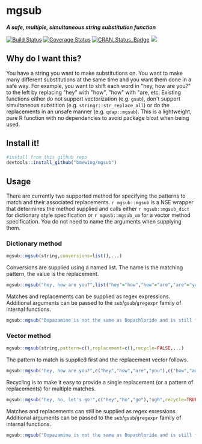 # mgsub 

***A safe, multiple, simultaneous string substitution function***

[![Build Status](https://travis-ci.org/bmewing/mgsub.svg?branch=master)](https://travis-ci.org/bmewing/mgsub) [![Coverage Status](https://img.shields.io/codecov/c/github/bmewing/mgsub/master.svg)](https://codecov.io/github/bmewing/mgsub?branch=master) [![CRAN\_Status\_Badge](http://www.r-pkg.org/badges/version/mgsub)](https://CRAN.R-project.org/package=mgsub) ![](http://cranlogs.r-pkg.org/badges/mgsub)

## Why do I want this?
You have a string you want to make substitutions on. You want to make many different substitutions at the same time and you want them done in a safe way.
For example, you want to shift each word in "hey, how are you?" to the left by replacing "hey" with "how", "how" with "are, etc.  Existing functions either do not support vectorization (e.g. `gsub`), don't support simultaneous substition (e.g. `stringr::str_replace_all`) or do the replacements in an unsafe manner (e.g. `qdap::mgsub`).
This is a lightweight, pure R function with no dependencies to avoid package bloat when being used.

## Install it!

```r   
#install from this github repo
devtools::install_github("bmewing/mgsub")
```

## Usage

There are currently two supported method for specifying the patterns to match and their associated replacements. `r mgsub::mgsub` is a NSE wrapper that determines the method supplied and calls either `r mgsub::mgsub_dict` for dictionary style specification or `r mgusb::mgsub_vm` for a vector method specification.  You do not need to name the arguments when supplying them.

### Dictionary method

```r
mgsub::mgsub(string,conversions=list(),...)
```

Conversions are supplied using a named list.  The name is the matching pattern, the value is the replacement.

```r
mgsub::mgsub("hey, how are you?",list("hey"="how","how"="are","are"="you","you"="hey"))
```

Matches and replacements can be supplied as regex expressions.  Additional arguments can be passed to the `sub`/`gsub`/`gregexpr` family of internal functions.

```r
mgsub::mgsub("Dopazamine is not the same as Dopachloride and is still fake.", list("[Dd]opa(.*?mine)"="Meta\\1","fake"="real"),ignore.case=F)
```

### Vector method

```r
mgsub::mgsub(string,pattern=c(),replacement=c(),recycle=FALSE,...)
```

The pattern to match is supplied first and the replacement vector follows.

```r
mgsub::mgsub("hey, how are you?",c("hey","how","are","you"),c("how","are","you","hey"))
```

Recycling is to make it easy to provide a single replacement (or a pattern of replacements) for multiple matches.

```r
mgsub::mgsub("hey, ho, let's go!",c("hey","ho","go"),"ugh",recycle=TRUE)
```

Matches and replacements can still be supplied as regex exressions. Additional arguments can be passed to the `sub`/`gsub`/`gregexpr` family of internal functions.

```r
mgsub::mgsub("Dopazamine is not the same as Dopachloride and is still fake.", c("[Dd]opa(.*?mine)","fake"), c("Meta\\1","real"),ignore.case=F)
```